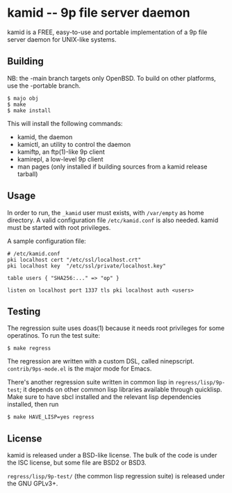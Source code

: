 # kamid -- 9p file server daemon

kamid is a FREE, easy-to-use and portable implementation of a 9p file
server daemon for UNIX-like systems.


## Building

NB: the -main branch targets only OpenBSD.  To build on other
platforms, use the -portable branch.

	$ majo obj
	$ make
	$ make install

This will install the following commands:

 - kamid, the daemon
 - kamictl, an utility to control the daemon
 - kamiftp, an ftp(1)-like 9p client
 - kamirepl, a low-level 9p client
 - man pages (only installed if building sources from a kamid release
   tarball)

## Usage

In order to run, the `_kamid` user must exists, with `/var/empty` as
home directory.  A valid configuration file `/etc/kamid.conf` is also
needed.  kamid must be started with root privileges.

A sample configuration file:

```
# /etc/kamid.conf
pki localhost cert "/etc/ssl/localhost.crt"
pki localhost key  "/etc/ssl/private/localhost.key"

table users { "SHA256:..." => "op" }

listen on localhost port 1337 tls pki localhost auth <users>
```


## Testing

The regression suite uses doas(1) because it needs root privileges for
some operatinos.  To run the test suite:

	$ make regress

The regression are written with a custom DSL, called ninepscript.
`contrib/9ps-mode.el` is the major mode for Emacs.

There's another regression suite written in common lisp in
`regress/lisp/9p-test`; it depends on other common lisp libraries
available through quicklisp.  Make sure to have sbcl installed and the
relevant lisp dependencies installed, then run

	$ make HAVE_LISP=yes regress


## License

kamid is released under a BSD-like license.  The bulk of the code is
under the ISC license, but some file are BSD2 or BSD3.

`regress/lisp/9p-test/` (the common lisp regression suite) is released
under the GNU GPLv3+.
